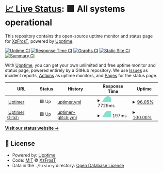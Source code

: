 # [📈 Live Status](https://XzFrosT.github.io/uptime-XzF): <!--live status--> **🟩 All systems operational**

This repository contains the open-source uptime monitor and status page for [XzFrosT](https://youtube.com/XzFrosT), powered by [Upptime](https://github.com/upptime/upptime).

[![Uptime CI](https://github.com/XzFrosT/uptime-XzF/workflows/Uptime%20CI/badge.svg)](https://github.com/upptime/upptime/actions?query=workflow%3A%22Uptime+CI%22)
[![Response Time CI](https://github.com/XzFrosT/uptime-XzF/workflows/Response%20Time%20CI/badge.svg)](https://github.com/upptime/upptime/actions?query=workflow%3A%22Response+Time+CI%22)
[![Graphs CI](https://github.com/XzFrosT/uptime-XzF/workflows/Graphs%20CI/badge.svg)](https://github.com/upptime/upptime/actions?query=workflow%3A%22Graphs+CI%22)
[![Static Site CI](https://github.com/XzFrosT/uptime-XzF/workflows/Static%20Site%20CI/badge.svg)](https://github.com/upptime/upptime/actions?query=workflow%3A%22Static+Site+CI%22)
[![Summary CI](https://github.com/XzFrosT/uptime-XzF/workflows/Summary%20CI/badge.svg)](https://github.com/upptime/upptime/actions?query=workflow%3A%22Summary+CI%22)

With [Upptime](https://upptime.js.org), you can get your own unlimited and free uptime monitor and status page, powered entirely by a GitHub repository. We use [Issues](https://github.com/XzFrosT/uptime-XzF/issues) as incident reports, [Actions](https://github.com/XzFrosT/uptime-XzF/actions) as uptime monitors, and [Pages](https://XzFrosT.github.io/uptime-XzF) for the status page.

<!--start: status pages-->
<!-- This summary is generated by Upptime (https://github.com/upptime/upptime) -->
<!-- Do not edit this manually, your changes will be overwritten -->
<!-- prettier-ignore -->
| URL | Status | History | Response Time | Uptime |
| --- | ------ | ------- | ------------- | ------ |
| <img alt="" src="https://harmonymusic.tk/assets/img/logo.png" height="13"> [Uptimer](https://uptime-xzfrost.glitch.me) | 🟩 Up | [uptimer.yml](https://github.com/XzFrosT/uptime-XzF/commits/master/history/uptimer.yml) | <details><summary><img alt="Response time graph" src="./graphs/uptimer/response-time-week.png" height="20"> 7729ms</summary><br><a href="https://XzFrosT.github.io/uptime-XzF/history/uptimer"><img alt="Response time 7729" src="https://img.shields.io/endpoint?url=https%3A%2F%2Fraw.githubusercontent.com%2FXzFrosT%2Fuptime-XzF%2Fmaster%2Fapi%2Fuptimer%2Fresponse-time.json"></a><br><a href="https://XzFrosT.github.io/uptime-XzF/history/uptimer"><img alt="24-hour response time 12769" src="https://img.shields.io/endpoint?url=https%3A%2F%2Fraw.githubusercontent.com%2FXzFrosT%2Fuptime-XzF%2Fmaster%2Fapi%2Fuptimer%2Fresponse-time-day.json"></a><br><a href="https://XzFrosT.github.io/uptime-XzF/history/uptimer"><img alt="7-day response time 7729" src="https://img.shields.io/endpoint?url=https%3A%2F%2Fraw.githubusercontent.com%2FXzFrosT%2Fuptime-XzF%2Fmaster%2Fapi%2Fuptimer%2Fresponse-time-week.json"></a><br><a href="https://XzFrosT.github.io/uptime-XzF/history/uptimer"><img alt="30-day response time 7729" src="https://img.shields.io/endpoint?url=https%3A%2F%2Fraw.githubusercontent.com%2FXzFrosT%2Fuptime-XzF%2Fmaster%2Fapi%2Fuptimer%2Fresponse-time-month.json"></a><br><a href="https://XzFrosT.github.io/uptime-XzF/history/uptimer"><img alt="1-year response time 7729" src="https://img.shields.io/endpoint?url=https%3A%2F%2Fraw.githubusercontent.com%2FXzFrosT%2Fuptime-XzF%2Fmaster%2Fapi%2Fuptimer%2Fresponse-time-year.json"></a></details> | <details><summary><a href="https://XzFrosT.github.io/uptime-XzF/history/uptimer">96.05%</a></summary><a href="https://XzFrosT.github.io/uptime-XzF/history/uptimer"><img alt="All-time uptime 96.05%" src="https://img.shields.io/endpoint?url=https%3A%2F%2Fraw.githubusercontent.com%2FXzFrosT%2Fuptime-XzF%2Fmaster%2Fapi%2Fuptimer%2Fuptime.json"></a><br><a href="https://XzFrosT.github.io/uptime-XzF/history/uptimer"><img alt="24-hour uptime 93.62%" src="https://img.shields.io/endpoint?url=https%3A%2F%2Fraw.githubusercontent.com%2FXzFrosT%2Fuptime-XzF%2Fmaster%2Fapi%2Fuptimer%2Fuptime-day.json"></a><br><a href="https://XzFrosT.github.io/uptime-XzF/history/uptimer"><img alt="7-day uptime 96.05%" src="https://img.shields.io/endpoint?url=https%3A%2F%2Fraw.githubusercontent.com%2FXzFrosT%2Fuptime-XzF%2Fmaster%2Fapi%2Fuptimer%2Fuptime-week.json"></a><br><a href="https://XzFrosT.github.io/uptime-XzF/history/uptimer"><img alt="30-day uptime 96.05%" src="https://img.shields.io/endpoint?url=https%3A%2F%2Fraw.githubusercontent.com%2FXzFrosT%2Fuptime-XzF%2Fmaster%2Fapi%2Fuptimer%2Fuptime-month.json"></a><br><a href="https://XzFrosT.github.io/uptime-XzF/history/uptimer"><img alt="1-year uptime 96.05%" src="https://img.shields.io/endpoint?url=https%3A%2F%2Fraw.githubusercontent.com%2FXzFrosT%2Fuptime-XzF%2Fmaster%2Fapi%2Fuptimer%2Fuptime-year.json"></a></details>
| <img alt="" src="https://harmonymusic.tk/assets/img/logo.png" height="13"> [Uptimer Glitch](https://Glitch-Uptimer.mschodeihsan.repl.co) | 🟩 Up | [uptimer-glitch.yml](https://github.com/XzFrosT/uptime-XzF/commits/master/history/uptimer-glitch.yml) | <details><summary><img alt="Response time graph" src="./graphs/uptimer-glitch/response-time-week.png" height="20"> 197ms</summary><br><a href="https://XzFrosT.github.io/uptime-XzF/history/uptimer-glitch"><img alt="Response time 197" src="https://img.shields.io/endpoint?url=https%3A%2F%2Fraw.githubusercontent.com%2FXzFrosT%2Fuptime-XzF%2Fmaster%2Fapi%2Fuptimer-glitch%2Fresponse-time.json"></a><br><a href="https://XzFrosT.github.io/uptime-XzF/history/uptimer-glitch"><img alt="24-hour response time 196" src="https://img.shields.io/endpoint?url=https%3A%2F%2Fraw.githubusercontent.com%2FXzFrosT%2Fuptime-XzF%2Fmaster%2Fapi%2Fuptimer-glitch%2Fresponse-time-day.json"></a><br><a href="https://XzFrosT.github.io/uptime-XzF/history/uptimer-glitch"><img alt="7-day response time 197" src="https://img.shields.io/endpoint?url=https%3A%2F%2Fraw.githubusercontent.com%2FXzFrosT%2Fuptime-XzF%2Fmaster%2Fapi%2Fuptimer-glitch%2Fresponse-time-week.json"></a><br><a href="https://XzFrosT.github.io/uptime-XzF/history/uptimer-glitch"><img alt="30-day response time 197" src="https://img.shields.io/endpoint?url=https%3A%2F%2Fraw.githubusercontent.com%2FXzFrosT%2Fuptime-XzF%2Fmaster%2Fapi%2Fuptimer-glitch%2Fresponse-time-month.json"></a><br><a href="https://XzFrosT.github.io/uptime-XzF/history/uptimer-glitch"><img alt="1-year response time 197" src="https://img.shields.io/endpoint?url=https%3A%2F%2Fraw.githubusercontent.com%2FXzFrosT%2Fuptime-XzF%2Fmaster%2Fapi%2Fuptimer-glitch%2Fresponse-time-year.json"></a></details> | <details><summary><a href="https://XzFrosT.github.io/uptime-XzF/history/uptimer-glitch">100.00%</a></summary><a href="https://XzFrosT.github.io/uptime-XzF/history/uptimer-glitch"><img alt="All-time uptime 100.00%" src="https://img.shields.io/endpoint?url=https%3A%2F%2Fraw.githubusercontent.com%2FXzFrosT%2Fuptime-XzF%2Fmaster%2Fapi%2Fuptimer-glitch%2Fuptime.json"></a><br><a href="https://XzFrosT.github.io/uptime-XzF/history/uptimer-glitch"><img alt="24-hour uptime 100.00%" src="https://img.shields.io/endpoint?url=https%3A%2F%2Fraw.githubusercontent.com%2FXzFrosT%2Fuptime-XzF%2Fmaster%2Fapi%2Fuptimer-glitch%2Fuptime-day.json"></a><br><a href="https://XzFrosT.github.io/uptime-XzF/history/uptimer-glitch"><img alt="7-day uptime 100.00%" src="https://img.shields.io/endpoint?url=https%3A%2F%2Fraw.githubusercontent.com%2FXzFrosT%2Fuptime-XzF%2Fmaster%2Fapi%2Fuptimer-glitch%2Fuptime-week.json"></a><br><a href="https://XzFrosT.github.io/uptime-XzF/history/uptimer-glitch"><img alt="30-day uptime 100.00%" src="https://img.shields.io/endpoint?url=https%3A%2F%2Fraw.githubusercontent.com%2FXzFrosT%2Fuptime-XzF%2Fmaster%2Fapi%2Fuptimer-glitch%2Fuptime-month.json"></a><br><a href="https://XzFrosT.github.io/uptime-XzF/history/uptimer-glitch"><img alt="1-year uptime 100.00%" src="https://img.shields.io/endpoint?url=https%3A%2F%2Fraw.githubusercontent.com%2FXzFrosT%2Fuptime-XzF%2Fmaster%2Fapi%2Fuptimer-glitch%2Fuptime-year.json"></a></details>

<!--end: status pages-->

[**Visit our status website →**](https://XzFrosT.github.io/uptime-XzF)

## 📄 License

- Powered by: [Upptime](https://github.com/upptime/upptime)
- Code: [MIT](./LICENSE) © [XzFrosT](https://youtube.com/XzFrosT)
- Data in the `./history` directory: [Open Database License](https://opendatacommons.org/licenses/odbl/1-0/)
